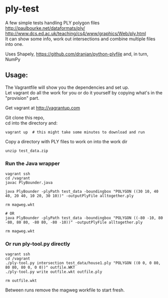 # ply-test

A few simple tests handling PLY polygon files   
http://paulbourke.net/dataformats/ply/   
http://www.dcs.ed.ac.uk/teaching/cs4/www/graphics/Web/ply.html   
It can show some info, work out intersections and combine multiple files into one.  

Uses Shapely, https://github.com/dranjan/python-plyfile and, in turn, NumPy   

## Usage:  

The Vagrantfile will show you the dependencies and set up.  
Let vagrant do all the work for you or do it yourself by copying what's in the "provision" part.    

Get vagrant at http://vagrantup.com  

Git clone this repo,  
cd into the directory and:  
```
vagrant up  # this might take some minutes to download and run  
```

Copy a directory with PLY files to work on into the work dir  
```
unzip test_data.zip
```

### Run the Java wrapper
```
vagrant ssh
cd /vagrant
javac PlyBounder.java

java PlyBounder -plyPath test_data -boundingbox "POLYGON ((30 10, 40 40, 20 40, 10 20, 30 10))" -outputPlyFile alltogether.ply

rm magweg.wkt

# OR
java PlyBounder -plyPath test_data -boundingbox "POLYGON ((-80 -10, 80 -80, 80 80, -80 80, -80 -10))" -outputPlyFile alltogether.ply

rm magweg.wkt
```

### Or run ply-tool.py directly
```
vagrant ssh
cd /vagrant
./ply-tool.py intersection test_data/house1.ply "POLYGON ((0 0, 0 80, 80 80, 80 0, 0 0))" outfile.WKT
./ply-tool.py write outfile.wkt outfile.ply

rm outfile.wkt
```

Between runs remove the magweg workfile to start fresh.  
